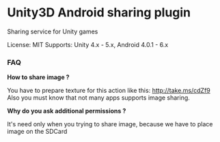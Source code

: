 Unity3D Android sharing plugin
=====
Sharing service for Unity games

License: MIT
Supports: Unity 4.x - 5.x, Android 4.0.1 - 6.x

### FAQ

**How to share image ?**

You have to prepare texture for this action like this: http://take.ms/cdZf9
Also you must know that not many apps supports image sharing.

**Why do you ask additional permissions  ?**

It's need only when you trying to share image, because we have to place image on the SDCard

